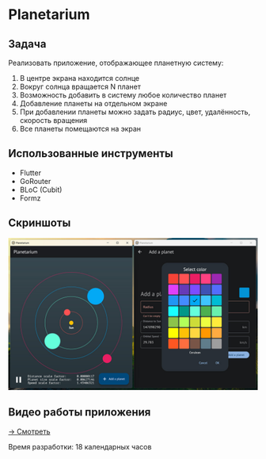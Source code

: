 # Planetarium

## Задача
Реализовать приложение, отображающее планетную систему:
1. В центре экрана находится солнце
2. Вокруг солнца вращается N планет
3. Возможность добавить в систему любое количество планет
4. Добавление планеты на отдельном экране
5. При добавлении планеты можно задать радиус, цвет, удалённость, скорость вращения
6. Все планеты помещаются на экран

## Использованные инструменты
- Flutter
- GoRouter
- BLoC (Cubit)
- Formz

## Скриншоты
![Screenshots](resources/screenshots.jpg)

## Видео работы приложения
[→ Смотреть](https://drive.google.com/file/d/1E9UT75VFJPDfK4-cgMGGKWF8kWeJnJ5D/view)

Время разработки: 18 календарных часов
